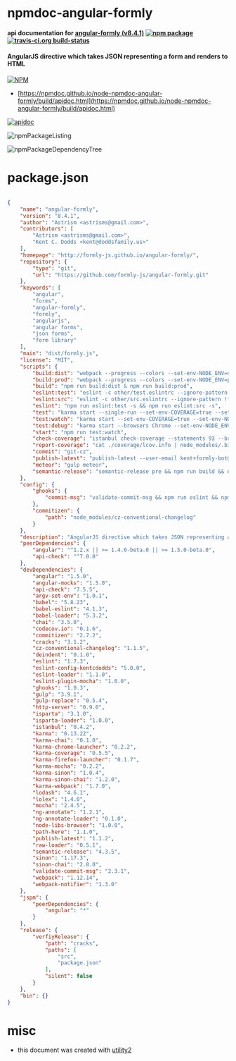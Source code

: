 # npmdoc-angular-formly

#### api documentation for  [angular-formly (v8.4.1)](http://formly-js.github.io/angular-formly/)  [![npm package](https://img.shields.io/npm/v/npmdoc-angular-formly.svg?style=flat-square)](https://www.npmjs.org/package/npmdoc-angular-formly) [![travis-ci.org build-status](https://api.travis-ci.org/npmdoc/node-npmdoc-angular-formly.svg)](https://travis-ci.org/npmdoc/node-npmdoc-angular-formly)

#### AngularJS directive which takes JSON representing a form and renders to HTML

[![NPM](https://nodei.co/npm/angular-formly.png?downloads=true&downloadRank=true&stars=true)](https://www.npmjs.com/package/angular-formly)

- [https://npmdoc.github.io/node-npmdoc-angular-formly/build/apidoc.html](https://npmdoc.github.io/node-npmdoc-angular-formly/build/apidoc.html)

[![apidoc](https://npmdoc.github.io/node-npmdoc-angular-formly/build/screenCapture.buildCi.browser.%252Ftmp%252Fbuild%252Fapidoc.html.png)](https://npmdoc.github.io/node-npmdoc-angular-formly/build/apidoc.html)

![npmPackageListing](https://npmdoc.github.io/node-npmdoc-angular-formly/build/screenCapture.npmPackageListing.svg)

![npmPackageDependencyTree](https://npmdoc.github.io/node-npmdoc-angular-formly/build/screenCapture.npmPackageDependencyTree.svg)



# package.json

```json

{
    "name": "angular-formly",
    "version": "8.4.1",
    "author": "Astrism <astrisms@gmail.com>",
    "contributors": [
        "Astrism <astrisms@gmail.com>",
        "Kent C. Dodds <kent@doddsfamily.us>"
    ],
    "homepage": "http://formly-js.github.io/angular-formly/",
    "repository": {
        "type": "git",
        "url": "https://github.com/formly-js/angular-formly.git"
    },
    "keywords": [
        "angular",
        "forms",
        "angular-formly",
        "formly",
        "angularjs",
        "angular forms",
        "json forms",
        "form library"
    ],
    "main": "dist/formly.js",
    "license": "MIT",
    "scripts": {
        "build:dist": "webpack --progress --colors --set-env-NODE_ENV=development",
        "build:prod": "webpack --progress --colors --set-env-NODE_ENV=production",
        "build": "npm run build:dist & npm run build:prod",
        "eslint:test": "eslint -c other/test.eslintrc --ignore-pattern **/*.{test,mock}.js src/",
        "eslint:src": "eslint -c other/src.eslintrc --ignore-pattern !**/*.{test,mock}.js src/",
        "eslint": "npm run eslint:test -s && npm run eslint:src -s",
        "test": "karma start --single-run --set-env-COVERAGE=true --set-env-NODE_ENV=test",
        "test:watch": "karma start --set-env-COVERAGE=true --set-env-NODE_ENV=test",
        "test:debug": "karma start --browsers Chrome --set-env-NODE_ENV=test",
        "start": "npm run test:watch",
        "check-coverage": "istanbul check-coverage --statements 93 --branches 89 --functions 92 --lines 92",
        "report-coverage": "cat ./coverage/lcov.info | node_modules/.bin/codecov",
        "commit": "git-cz",
        "publish-latest": "publish-latest --user-email kent+formly-bot@doddsfamily.us --user-name formly-bot",
        "meteor": "gulp meteor",
        "semantic-release": "semantic-release pre && npm run build && npm run meteor && npm publish && npm run publish-latest && semantic-release post"
    },
    "config": {
        "ghooks": {
            "commit-msg": "validate-commit-msg && npm run eslint && npm t && npm run check-coverage"
        },
        "commitizen": {
            "path": "node_modules/cz-conventional-changelog"
        }
    },
    "description": "AngularJS directive which takes JSON representing a form and renders to HTML",
    "peerDependencies": {
        "angular": "^1.2.x || >= 1.4.0-beta.0 || >= 1.5.0-beta.0",
        "api-check": "^7.0.0"
    },
    "devDependencies": {
        "angular": "1.5.0",
        "angular-mocks": "1.5.0",
        "api-check": "7.5.5",
        "argv-set-env": "1.0.1",
        "babel": "5.8.23",
        "babel-eslint": "4.1.3",
        "babel-loader": "5.3.2",
        "chai": "3.5.0",
        "codecov.io": "0.1.6",
        "commitizen": "2.7.2",
        "cracks": "3.1.2",
        "cz-conventional-changelog": "1.1.5",
        "deindent": "0.1.0",
        "eslint": "1.7.3",
        "eslint-config-kentcdodds": "5.0.0",
        "eslint-loader": "1.1.0",
        "eslint-plugin-mocha": "1.0.0",
        "ghooks": "1.0.3",
        "gulp": "3.9.1",
        "gulp-replace": "0.5.4",
        "http-server": "0.9.0",
        "isparta": "3.1.0",
        "isparta-loader": "1.0.0",
        "istanbul": "0.4.2",
        "karma": "0.13.22",
        "karma-chai": "0.1.0",
        "karma-chrome-launcher": "0.2.2",
        "karma-coverage": "0.5.5",
        "karma-firefox-launcher": "0.1.7",
        "karma-mocha": "0.2.2",
        "karma-sinon": "1.0.4",
        "karma-sinon-chai": "1.2.0",
        "karma-webpack": "1.7.0",
        "lodash": "4.6.1",
        "lolex": "1.4.0",
        "mocha": "2.4.5",
        "ng-annotate": "1.2.1",
        "ng-annotate-loader": "0.1.0",
        "node-libs-browser": "1.0.0",
        "path-here": "1.1.0",
        "publish-latest": "1.1.2",
        "raw-loader": "0.5.1",
        "semantic-release": "4.3.5",
        "sinon": "1.17.3",
        "sinon-chai": "2.8.0",
        "validate-commit-msg": "2.3.1",
        "webpack": "1.12.14",
        "webpack-notifier": "1.3.0"
    },
    "jspm": {
        "peerDependencies": {
            "angular": "*"
        }
    },
    "release": {
        "verfiyRelease": {
            "path": "cracks",
            "paths": [
                "src",
                "package.json"
            ],
            "silent": false
        }
    },
    "bin": {}
}
```



# misc
- this document was created with [utility2](https://github.com/kaizhu256/node-utility2)
